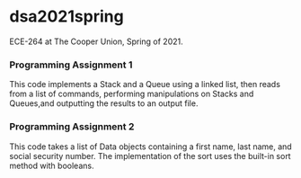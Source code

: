 # dsa2021spring

ECE-264 at The Cooper Union, Spring of 2021.

### Programming Assignment 1
This code implements a Stack and a Queue using a linked list, then
reads from a list of commands, performing manipulations on Stacks and 
Queues,and outputting the results to an output file.

### Programming Assignment 2
This code takes a list of Data objects containing a first name, last name, 
and social security number. The implementation of the sort uses the built-in 
sort method with booleans.
